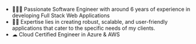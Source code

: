 <!--
**chetansb77/chetansb77** is a ✨ _special_ ✨ repository because its `README.md` (this file) appears on your GitHub profile.

Here are some ideas to get you started:

- 🔭 I’m currently working on ...
- 🌱 I’m currently learning ...
- 👯 I’m looking to collaborate on ...
- 🤔 I’m looking for help with ...
- 💬 Ask me about ...
- 📫 How to reach me: ...
- 😄 Pronouns: ...
- ⚡ Fun fact: ...
-->

- 👷🏻‍♂️ Passionate Software Engineer with around 6 years of experience in developing Full Stack Web Applications
- 💪🏻 Expertise lies in creating robust, scalable, and user-friendly applications that cater to the specific needs of my clients.
- ☁ Cloud Certified Engineer in Azure & AWS
